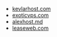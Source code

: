  - [kevlarhost.com](http://www.kevlarhost.com)
 - [exoticvps.com](https://www.exoticvps.com)
 - [alexhost.md](https://alexhost.md)
 - [leaseweb.com](https://www.leaseweb.com/)
